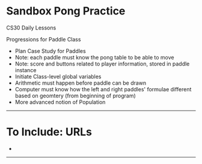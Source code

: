 # Sandbox Pong Practice
CS30 Daily Lessons

Progressions for Paddle Class
- Plan Case Study for Paddles
- Note: each paddle must know the pong table to be able to move
- Note: score and buttons related to player information, stored in paddle instance
- Initiate Class-level global variables
- Arithmetic must happen before paddle can be drawn
- Computer must know how the left and right paddles' formulae different based on geomtery (from beginning of program)
- More advanced notion of Population

- ---

# To Include: URLs
- 

---
